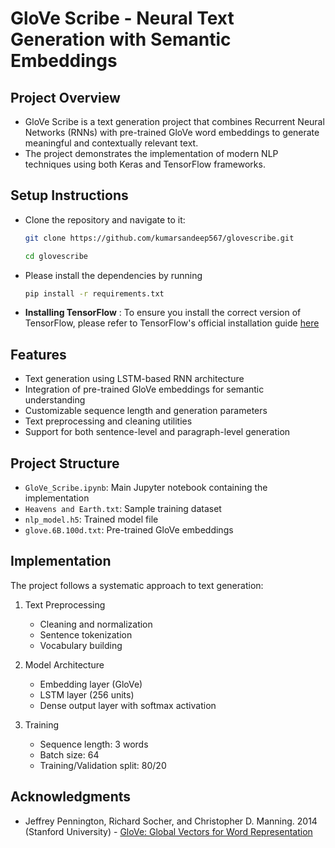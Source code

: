 # GloVe Scribe - Neural Text Generation with Semantic Embeddings

## Project Overview
- GloVe Scribe is a text generation project that combines Recurrent Neural Networks (RNNs) with pre-trained GloVe word embeddings to generate meaningful and contextually relevant text. 
- The project demonstrates the implementation of modern NLP techniques using both Keras and TensorFlow frameworks.

## Setup Instructions

- Clone the repository and navigate to it:
   ```bash
   git clone https://github.com/kumarsandeep567/glovescribe.git

   cd glovescribe
   ```

- Please install the dependencies by running 
   ```bash
   pip install -r requirements.txt
   ```

- **Installing TensorFlow** : To ensure you install the correct version of TensorFlow, please refer to TensorFlow's official installation guide [here](https://www.tensorflow.org/install/pip)

## Features
- Text generation using LSTM-based RNN architecture
- Integration of pre-trained GloVe embeddings for semantic understanding
- Customizable sequence length and generation parameters
- Text preprocessing and cleaning utilities
- Support for both sentence-level and paragraph-level generation

## Project Structure
- `GloVe_Scribe.ipynb`: Main Jupyter notebook containing the implementation
- `Heavens and Earth.txt`: Sample training dataset
- `nlp_model.h5`: Trained model file
- `glove.6B.100d.txt`: Pre-trained GloVe embeddings

## Implementation
The project follows a systematic approach to text generation:

1. Text Preprocessing
    - Cleaning and normalization
    - Sentence tokenization
    - Vocabulary building

2. Model Architecture
    - Embedding layer (GloVe)
    - LSTM layer (256 units)
    - Dense output layer with softmax activation

3. Training
    - Sequence length: 3 words
    - Batch size: 64
    - Training/Validation split: 80/20

## Acknowledgments
- Jeffrey Pennington, Richard Socher, and Christopher D. Manning. 2014 (Stanford University) - [GloVe: Global Vectors for Word Representation](https://nlp.stanford.edu/pubs/glove.pdf)